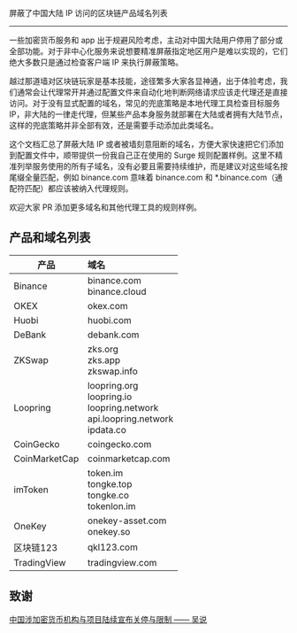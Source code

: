 屏蔽了中国大陆 IP 访问的区块链产品域名列表

---

一些加密货币服务和 app 出于规避风险考虑，主动对中国大陆用户停用了部分或全部功能。对于非中心化服务来说想要精准屏蔽指定地区用户是难以实现的，它们绝大多数只是通过检查客户端 IP 来执行屏蔽策略。

越过那道墙对区块链玩家是基本技能，途径繁多大家各显神通，出于体验考虑，我们通常会让代理常开并通过配置文件来自动化地判断网络请求应该走代理还是直接访问。对于没有显式配置的域名，常见的兜底策略是本地代理工具检查目标服务 IP，非大陆的一律走代理，但某些产品本身服务就部署在大陆或者拥有大陆节点，这样的兜底策略并非全部有效，还是需要手动添加此类域名。

这个文档汇总了屏蔽大陆 IP 或者被墙刻意阻断的域名，方便大家快速把它们添加到配置文件中，顺带提供一份我自己正在使用的 Surge 规则配置样例。这里不精准列举服务使用的所有子域名，没有必要且需要持续维护，而是建议对这些域名按尾缀全量匹配，例如 binance.com 意味着 binance.com 和 *.binance.com（通配符匹配）都应该被纳入代理规则。

欢迎大家 PR 添加更多域名和其他代理工具的规则样例。

## 产品和域名列表

| 产品          | 域名                                                         |
| ------------- | :----------------------------------------------------------- |
| Binance       | binance.com<br />binance.cloud                                                 |
| OKEX          | okex.com                                                     |
| Huobi          | huobi.com                                                     |
| DeBank        | debank.com                                                   |
| ZKSwap        | zks.org<br />zks.app<br />zkswap.info                        |
| Loopring      | loopring.org<br />loopring.io<br />loopring.network<br />api.loopring.network<br />ipdata.co |
| CoinGecko     | coingecko.com                                                |
| CoinMarketCap | coinmarketcap.com                                            |
| imToken       | token.im<br />tongke.top<br />tongke.co<br />tokenlon.im                    |
| OneKey        | onekey-asset.com<br />onekey.so                              |
| 区块链123     | qkl123.com                                                   |
| TradingView  | tradingview.com                                                  |
## 致谢
[中国涉加密货币机构与项目陆续宣布关停与限制 —— 吴说](https://www.wu-talk.com/html/supervise/2021_2042.html)